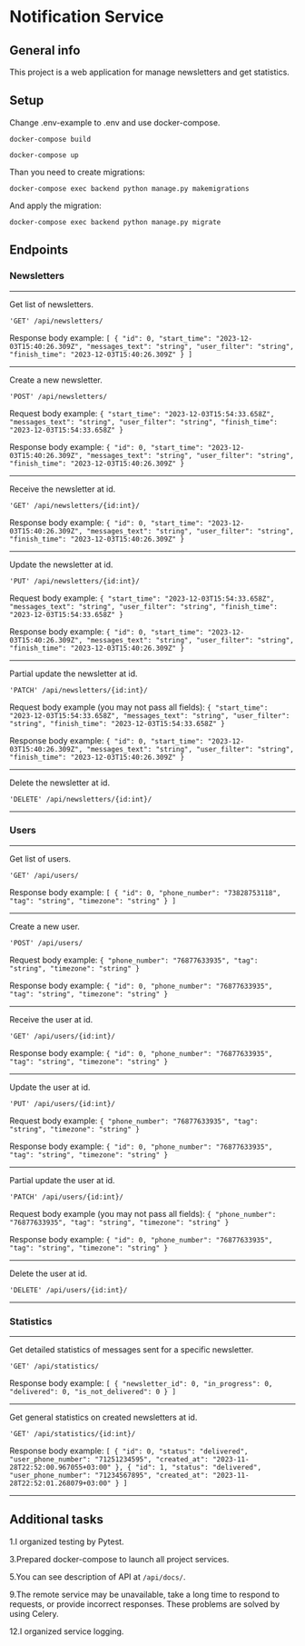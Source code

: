 # Notification Service

## General info
This project is a web application for manage newsletters and get statistics.

## Setup
Change .env-example to .env and use docker-compose.
```
docker-compose build
```
```
docker-compose up
```
Than you need to create migrations:
```
docker-compose exec backend python manage.py makemigrations
```
And apply the migration:
```
docker-compose exec backend python manage.py migrate
```
## Endpoints

### Newsletters
___
Get list of newsletters.
```
'GET' /api/newsletters/
```
Response body example:
`[
  {
    "id": 0,
    "start_time": "2023-12-03T15:40:26.309Z",
    "messages_text": "string",
    "user_filter": "string",
    "finish_time": "2023-12-03T15:40:26.309Z"
  }
]`
___
Create a new newsletter.
```
'POST' /api/newsletters/
```
Request body example:
`{
    "start_time": "2023-12-03T15:54:33.658Z",
    "messages_text": "string",
    "user_filter": "string",
    "finish_time": "2023-12-03T15:54:33.658Z"
}`

Response body example:
`{
    "id": 0,
    "start_time": "2023-12-03T15:40:26.309Z",
    "messages_text": "string",
    "user_filter": "string",
    "finish_time": "2023-12-03T15:40:26.309Z"
}`
___
Receive the newsletter at id.
```
'GET' /api/newsletters/{id:int}/
```
Response body example:
`{
    "id": 0,
    "start_time": "2023-12-03T15:40:26.309Z",
    "messages_text": "string",
    "user_filter": "string",
    "finish_time": "2023-12-03T15:40:26.309Z"
}`
___
Update the newsletter at id.
```
'PUT' /api/newsletters/{id:int}/
```
Request body example:
`{
    "start_time": "2023-12-03T15:54:33.658Z",
    "messages_text": "string",
    "user_filter": "string",
    "finish_time": "2023-12-03T15:54:33.658Z"
}`

Response body example:
`{
    "id": 0,
    "start_time": "2023-12-03T15:40:26.309Z",
    "messages_text": "string",
    "user_filter": "string",
    "finish_time": "2023-12-03T15:40:26.309Z"
}`
___
Partial update the newsletter at id.
```
'PATCH' /api/newsletters/{id:int}/
```
Request body example (you may not pass all fields):
`{
    "start_time": "2023-12-03T15:54:33.658Z",
    "messages_text": "string",
    "user_filter": "string",
    "finish_time": "2023-12-03T15:54:33.658Z"
}`

Response body example:
`{
    "id": 0,
    "start_time": "2023-12-03T15:40:26.309Z",
    "messages_text": "string",
    "user_filter": "string",
    "finish_time": "2023-12-03T15:40:26.309Z"
}
`
___
Delete the newsletter at id.
```
'DELETE' /api/newsletters/{id:int}/
```
___
### Users
___
Get list of users.
```
'GET' /api/users/
```
Response body example:
`[
    {
        "id": 0,
        "phone_number": "73828753118",
        "tag": "string",
        "timezone": "string"
    }
]`
___
Create a new user.
```
'POST' /api/users/
```
Request body example:
`{
    "phone_number": "76877633935",
    "tag": "string",
    "timezone": "string"
}`

Response body example:
`{
    "id": 0,
    "phone_number": "76877633935",
    "tag": "string",
    "timezone": "string"
}`
___
Receive the user at id.
```
'GET' /api/users/{id:int}/
```
Response body example:
`{
    "id": 0,
    "phone_number": "76877633935",
    "tag": "string",
    "timezone": "string"
}`
___
Update the user at id.
```
'PUT' /api/users/{id:int}/
```
Request body example:
`{
    "phone_number": "76877633935",
    "tag": "string",
    "timezone": "string"
}`

Response body example:
`{
    "id": 0,
    "phone_number": "76877633935",
    "tag": "string",
    "timezone": "string"
}`
___
Partial update the user at id.
```
'PATCH' /api/users/{id:int}/
```
Request body example (you may not pass all fields):
`{
    "phone_number": "76877633935",
    "tag": "string",
    "timezone": "string"
}`

Response body example:
`{
    "id": 0,
    "phone_number": "76877633935",
    "tag": "string",
    "timezone": "string"
}`
___
Delete the user at id.
```
'DELETE' /api/users/{id:int}/
```
___
### Statistics
___
Get detailed statistics of messages sent for a specific newsletter.
```
'GET' /api/statistics/
```
Response body example:
`[
  {
    "newsletter_id": 0,
    "in_progress": 0,
    "delivered": 0,
    "is_not_delivered": 0
  }
]`
___
Get general statistics on created newsletters at id.
```
'GET' /api/statistics/{id:int}/
```
Response body example:
`[
  {
    "id": 0,
    "status": "delivered",
    "user_phone_number": "71251234595",
    "created_at": "2023-11-28T22:52:00.967055+03:00"
  },
  {
    "id": 1,
    "status": "delivered",
    "user_phone_number": "71234567895",
    "created_at": "2023-11-28T22:52:01.268079+03:00"
  }
]`
___
## Additional tasks
1.I organized testing by Pytest.

3.Prepared docker-compose to launch all project services.

5.You can see description of API at `/api/docs/`.

9.The remote service may be unavailable, take a long time to respond to requests, or provide incorrect responses. These problems are solved by using Celery.

12.I organized service logging.